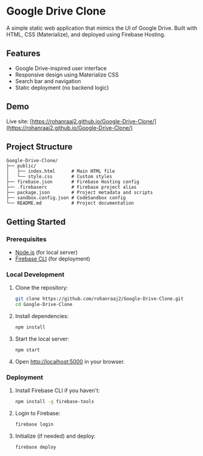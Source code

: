 
# Google Drive Clone

A simple static web application that mimics the UI of Google Drive. Built with HTML, CSS (Materialize), and deployed using Firebase Hosting.

## Features
- Google Drive-inspired user interface
- Responsive design using Materialize CSS
- Search bar and navigation
- Static deployment (no backend logic)

## Demo
Live site: [https://rohanraaj2.github.io/Google-Drive-Clone/](https://rohanraaj2.github.io/Google-Drive-Clone/)

## Project Structure

```
Google-Drive-Clone/
├── public/
│   ├── index.html      # Main HTML file
│   └── style.css       # Custom styles
├── firebase.json       # Firebase Hosting config
├── .firebaserc         # Firebase project alias
├── package.json        # Project metadata and scripts
├── sandbox.config.json # CodeSandbox config
└── README.md           # Project documentation
```

## Getting Started

### Prerequisites
- [Node.js](https://nodejs.org/) (for local server)
- [Firebase CLI](https://firebase.google.com/docs/cli) (for deployment)

### Local Development
1. Clone the repository:
   ```bash
   git clone https://github.com/rohanraaj2/Google-Drive-Clone.git
   cd Google-Drive-Clone
   ```
2. Install dependencies:
   ```bash
   npm install
   ```
3. Start the local server:
   ```bash
   npm start
   ```
4. Open [http://localhost:5000](http://localhost:5000) in your browser.

### Deployment
1. Install Firebase CLI if you haven't:
   ```bash
   npm install -g firebase-tools
   ```
2. Login to Firebase:
   ```bash
   firebase login
   ```
3. Initialize (if needed) and deploy:
   ```bash
   firebase deploy
   ```
